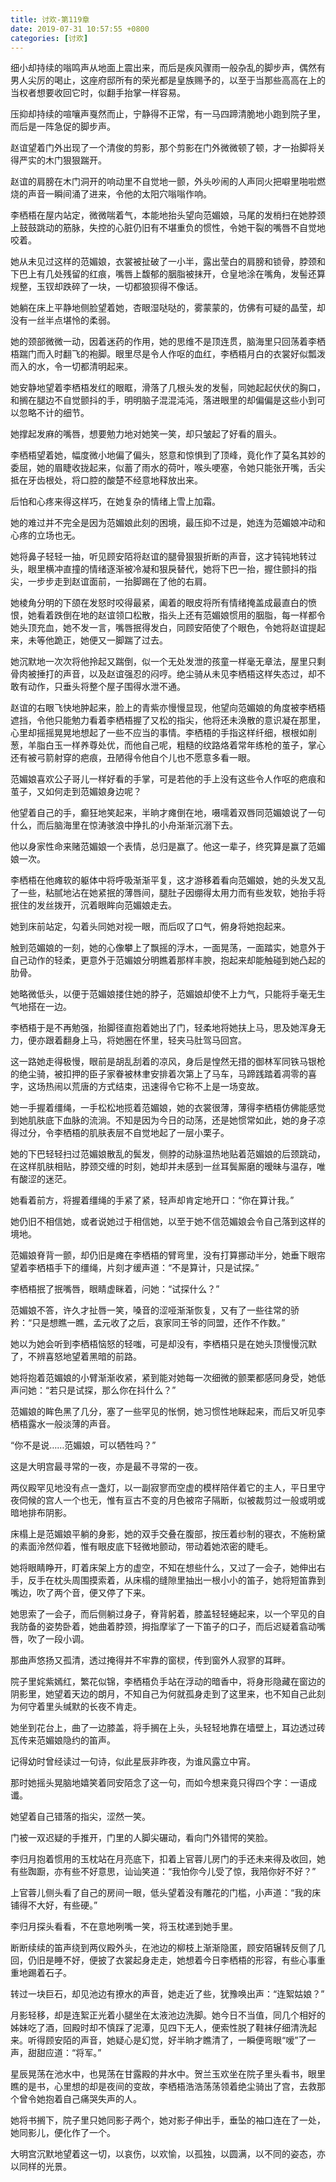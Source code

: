 ```yaml
---
title: 讨欢-第119章
date: 2019-07-31 10:57:55 +0800
categories: [讨欢]
---
```


细小却持续的嗡鸣声从地面上震出来，而后是疾风骤雨一般杂乱的脚步声，偶然有男人尖厉的喝止，这座府邸所有的荣光都是皇族赐予的，以至于当那些高高在上的当权者想要收回它时，似翻手抬掌一样容易。

压抑却持续的喧嚷声戛然而止，宁静得不正常，有一马四蹄清脆地小跑到院子里，而后是一阵急促的脚步声。

赵谊望着门外出现了一个清俊的剪影，那个剪影在门外微微顿了顿，才一抬脚将关得严实的木门狠狠踹开。

赵谊的肩膀在木门洞开的响动里不自觉地一颤，外头吵闹的人声同火把噼里啪啦燃烧的声音一瞬间涌了进来，令他的太阳穴嗡嗡作响。

李栖梧在屋内站定，微微喘着气，本能地抬头望向范媚娘，马尾的发梢扫在她脖颈上鼓鼓跳动的筋脉，失控的心脏仍旧有不堪重负的惯性，令她干裂的嘴唇不自觉地咬着。

她从未见过这样的范媚娘，衣裳被扯破了一小半，露出莹白的肩膀和锁骨，脖颈和下巴上有几处残留的红痕，嘴唇上馥郁的胭脂被抹开，仓皇地涂在嘴角，发髻还算规整，玉钗却跌碎了一块，一切都狼狈得不像话。

她躺在床上平静地侧脸望着她，杏眼湿哒哒的，雾蒙蒙的，仿佛有可疑的晶莹，却没有一丝半点堪怜的柔弱。

她的颈部微微一动，因着迷药的作用，她的思维不是顶连贯，脑海里只回荡着李栖梧踹门而入时翻飞的袍脚。眼里尽是令人作呕的血红，李栖梧月白的衣裳好似瓢泼而入的水，令一切都清明起来。

她安静地望着李栖梧发红的眼眶，滑落了几根头发的发髻，同她起起伏伏的胸口，和搁在腿边不自觉颤抖的手，明明脑子混混沌沌，落进眼里的却偏偏是这些小到可以忽略不计的细节。

她撑起发麻的嘴唇，想要勉力地对她笑一笑，却只皱起了好看的眉头。

李栖梧望着她，幅度微小地偏了偏头，怒意和惊惧到了顶峰，竟化作了莫名其妙的委屈，她的眉睫收拢起来，似蓄了雨水的荷叶，喉头哽塞，令她只能张开嘴，舌尖抵在牙齿根处，将口腔的酸楚不经意地释放出来。

后怕和心疼来得这样巧，在她复杂的情绪上雪上加霜。

她的难过并不完全是因为范媚娘此刻的困境，最压抑不过是，她连为范媚娘冲动和心疼的立场也无。

她将鼻子轻轻一抽，听见顾安陌将赵谊的腿骨狠狠折断的声音，这才钝钝地转过头，眼里横冲直撞的情绪逐渐被冷凝和狠戾替代，她将下巴一抬，握住颤抖的指尖，一步步走到赵谊面前，一抬脚踢在了他的右肩。

她棱角分明的下颌在发怒时咬得最紧，阖着的眼皮将所有情绪掩盖成最直白的愤恨，她看着跌倒在地的赵谊领口松散，指头上还有范媚娘惯用的胭脂，每一样都令她头顶充血，她不发一言，嘴唇抿得发白，同顾安陌使了个眼色，令她将赵谊提起来，未等他跪正，她便又一脚踹了过去。

她沉默地一次次将他拎起又踹倒，似一个无处发泄的孩童一样毫无章法，屋里只剩骨肉被捶打的声音，以及赵谊强忍的闷哼。绝尘骑从未见李栖梧这样失态过，却不敢有动作，只垂头将整个屋子围得水泄不通。

赵谊的右眼飞快地肿起来，脸上的青紫亦慢慢显现，他望向范媚娘的角度被李栖梧遮挡，令他只能勉力看着李栖梧握了又松的指尖，他将还未涣散的意识凝在那里，心里却摇摇晃晃地想起了一些不应当的事情。李栖梧的手指这样纤细，根根如削葱，羊脂白玉一样养尊处优，而他自己呢，粗糙的纹路烙着常年练枪的茧子，掌心还有被弓箭射穿的疤痕，丑陋得令他自个儿也不愿意多看一眼。

范媚娘喜欢公子哥儿一样好看的手掌，可是若他的手上没有这些令人作呕的疤痕和茧子，又如何走到范媚娘身边呢？

他望着自己的手，癫狂地笑起来，半晌才瘫倒在地，嗫嚅着双唇同范媚娘说了一句什么，而后脑海里在惊涛骇浪中挣扎的小舟渐渐沉溺下去。

他以身家性命来赌范媚娘一个表情，总归是赢了。他这一辈子，终究算是赢了范媚娘一次。

李栖梧在他瘫软的躯体中将呼吸渐渐平复，这才游移着看向范媚娘，她的头发又乱了一些，粘腻地沾在她紧抿的薄唇间，腿肚子因绷得太用力而有些发软，她抬手将抿住的发丝拨开，沉着眼眸向范媚娘走去。

她到床前站定，勾着头同她对视一眼，而后叹了口气，俯身将她抱起来。

触到范媚娘的一刻，她的心像攀上了飘摇的浮木，一面晃荡，一面踏实，她意外于自己动作的轻柔，更意外于范媚娘分明瞧着那样丰腴，抱起来却能触碰到她凸起的肋骨。

她略微低头，以便于范媚娘搂住她的脖子，范媚娘却使不上力气，只能将手毫无生气地搭在一边。

李栖梧于是不再勉强，抬脚径直抱着她出了门，轻柔地将她扶上马，思及她浑身无力，便亦跟着翻身上马，将她圈在怀里，轻夹马肚驾马回宫。

这一路她走得极慢，眼前是胡乱刮着的凉风，身后是惶然无措的御林军同铁马银枪的绝尘骑，被扣押的臣子家眷被林聿安排着次第上了马车，马蹄践踏着凋零的喜字，这场热闹以荒唐的方式结束，迅速得令它称不上是一场变故。

她一手握着缰绳，一手松松地揽着范媚娘，她的衣裳很薄，薄得李栖梧仿佛能感觉到她肌肤底下血脉的流淌。不知是因为今日的动荡，还是她惯常如此，她的身子凉得过分，令李栖梧的肌肤表层不自觉地起了一层小栗子。

她的下巴轻轻扫过范媚娘散乱的鬓发，侧脖的动脉温热地贴着范媚娘的后颈跳动，在这样肌肤相贴，脖颈交缠的时刻，她却并未感到一丝耳鬓厮磨的暧昧与温存，唯有酸涩的迷茫。

她看着前方，将握着缰绳的手紧了紧，轻声却肯定地开口：“你在算计我。”

她仍旧不相信她，或者说她过于相信她，以至于她不信范媚娘会令自己落到这样的境地。

范媚娘脊背一颤，却仍旧是瘫在李栖梧的臂弯里，没有打算挪动半分，她垂下眼帘望着李栖梧手下的缰绳，片刻才缓声道：“不是算计，只是试探。”

李栖梧抿了抿嘴唇，眼睛虚眯着，问她：“试探什么？”

范媚娘不答，许久才扯唇一笑，嗓音的涩哑渐渐恢复，又有了一些往常的骄矜：“只是想瞧一瞧，孟元收了之后，哀家同王爷的同盟，还作不作数。”

她以为她会听到李栖梧恼怒的轻嗤，可是却没有，李栖梧只是在她头顶慢慢沉默了，不辨喜怒地望着黑暗的前路。

她将抱着范媚娘的小臂渐渐收紧，紧到能对她每一次细微的颤栗都感同身受，她低声问她：“若只是试探，那么你在抖什么？”

范媚娘的眸色黑了几分，塞了一些罕见的怅惘，她习惯性地眯起来，而后又听见李栖梧露水一般淡薄的声音。

“你不是说……范媚娘，可以牺牲吗？”

这是大明宫最寻常的一夜，亦是最不寻常的一夜。

两仪殿罕见地没有点一盏灯，以一副寂寥而空虚的模样陪伴着它的主人，平日里守夜伺候的宫人一个也无，惟有亘古不变的月色被帘子隔断，似被裁剪过一般或明或暗地排布阴影。

床榻上是范媚娘平躺的身影，她的双手交叠在腹部，按压着纱制的寝衣，不施粉黛的素面泠然仰着，惟有眼皮底下轻微地颤动，带动着她浓密的睫毛。

她将眼睛睁开，盯着床架上方的虚空，不知在想些什么，又过了一会子，她伸出右手，反手在枕头周围摸索着，从床榻的缝隙里抽出一根小小的笛子，她将短笛靠到嘴边，吹了两个音，便又停了下来。

她思索了一会子，而后侧躺过身子，脊背躬着，膝盖轻轻蜷起来，以一个罕见的自我防备的姿势卧着，她曲着脖颈，拇指摩挲了一下笛子的口子，而后迟疑着翕动嘴唇，吹了一段小调。

那曲声悠扬又孤清，透过掩得并不牢靠的窗棂，传到窗外人寂寥的耳畔。

院子里姹紫嫣红，繁花似锦，李栖梧负手站在浮动的暗香中，将身形隐藏在窗边的阴影里，她望着天边的朗月，不知自己为何就孤身走到了这里来，也不知自己此刻为何守着里头缄默的长夜不肯走。

她坐到花台上，曲了一边膝盖，将手搁在上头，头轻轻地靠在墙壁上，耳边透过砖瓦传来范媚娘隐约的笛声。

记得幼时曾经读过一句诗，似此星辰非昨夜，为谁风露立中宵。

那时她摇头晃脑地嬉笑着同安陌念了这一句，而如今想来竟只得四个字：一语成谶。

她望着自己错落的指尖，涩然一笑。

门被一双迟疑的手推开，门里的人脚尖碾动，看向门外错愕的笑脸。

李归月抱着惯用的玉枕站在月亮底下，扣着上官蓉儿房门的手还未来得及收回，她有些踟蹰，亦有些不好意思，讪讪笑道：“我怕你今儿受了惊，我陪你好不好？”

上官蓉儿侧头看了自己的房间一眼，低头望着没有雕花的门槛，小声道：“我的床铺得不大好，有些硬。”

李归月探头看看，不在意地咧嘴一笑，将玉枕递到她手里。

断断续续的笛声绕到两仪殿外头，在池边的柳枝上渐渐隐匿，顾安陌辗转反侧了几回，仍旧是睡不好，便披了衣裳起身走走，她想着今日李栖梧的形容，有些心事重重地踢着石子。

转过一块巨石，却见池边有撩水的声音，她走近了些，犹豫唤出声：“连絮姑娘？”

月影轻移，却是连絮正光着小腿坐在太液池边洗脚。她今日不当值，同几个相好的姊妹吃了酒，回殿时却不慎踩了泥潭，见四下无人，便索性脱了鞋袜仔细清洗起来。听得顾安陌的声音，她疑心是幻觉，好半晌才瞧清了，一瞬便弯眼“嗳”了一声，甜甜应道：“将军。”

星辰晃荡在池水中，也晃荡在甘露殿的井水中。贺兰玉欢坐在院子里头看书，眼里瞧的是书，心里想的却是夜间的变故，李栖梧浩浩荡荡领着绝尘骑出了宫，去救那个曾令她抱着自己痛哭失声的人。

她将书搁下，院子里只她同影子两个，她对影子伸出手，垂坠的袖口连在了一处，她同影儿，便化作了一个。

大明宫沉默地望着这一切，以哀伤，以欢愉，以孤独，以圆满，以不同的姿态，亦以同样的光景。


